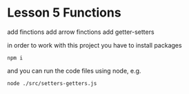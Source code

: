 # Lesson 5 Functions

add finctions
add arrow finctions
add getter-setters

in order to work with this project you have to install packages
```
npm i
```

and you can run the code files using node, e.g.
```
node ./src/setters-getters.js
```